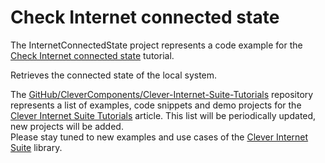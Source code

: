 # Check Internet connected state

The InternetConnectedState project represents a code example for the [Check Internet connected state](https://www.clevercomponents.com/portal/kb/a53/check-internet-connected-state.aspx) tutorial.   

Retrieves the connected state of the local system.   

The [GitHub/CleverComponents/Clever-Internet-Suite-Tutorials](https://github.com/CleverComponents/Clever-Internet-Suite-Tutorials) repository represents a list of examples, code snippets and demo projects for the [Clever Internet Suite Tutorials](https://www.clevercomponents.com/articles/article035/) article. This list will be periodically updated, new projects will be added.   
Please stay tuned to new examples and use cases of the [Clever Internet Suite](https://www.clevercomponents.com/products/inetsuite/) library.
